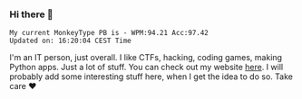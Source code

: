 ### Hi there 👋
<!-- PB START -->
```
My current MonkeyType PB is - WPM:94.21 Acc:97.42
Updated on: 16:20:04 CEST Time
```
<!-- PB END -->
I'm an IT person, just overall. I like CTFs, hacking, coding games, making Python apps. Just a lot of stuff.
You can check out my website [here](https://skill3472.github.io/).
I will probably add some interesting stuff here, when I get the idea to do so. Take care ❤️
